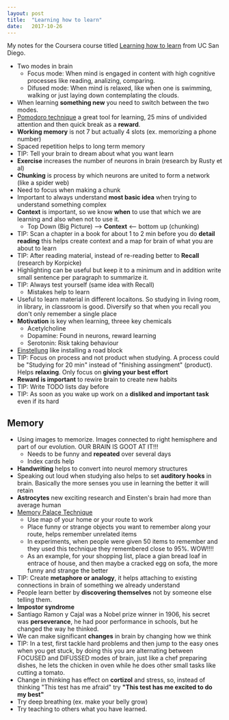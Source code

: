 ```yaml
---
layout: post
title:  "Learning how to learn"
date:   2017-10-26
---
```


<p class="intro"><span class="dropcap">M</span>y notes for the Coursera course titled <a href="https://www.coursera.org/learn/learning-how-to-learn">Learning how to learn</a> from UC San Diego.</p>

* Two modes in brain
  * Focus mode: When mind is engaged in content with high cognitive processes like reading, analizing, comparing.
  * Difused mode:  When mind is relaxed, like when one is swimming, walking or just laying down contemplating the clouds.
* When learning **something new** you need to switch between the two modes.
* [Pomodoro technique](https://en.wikipedia.org/wiki/Pomodoro_Technique) a great tool for learning, 25 mins of undivided attention and then quick break as a **reward**.
* **Working memory** is not 7 but actually 4 slots (ex. memorizing a phone number)
* Spaced repetition helps to long term memory
* TIP: Tell your brain to dream about what you want learn
* **Exercise** increases the number of neurons in brain (research by Rusty et al)
* **Chunking** is process by which neurons are united to form a network (like a spider web)
* Need to focus when making a chunk
* Important to always understand **most basic idea** when trying to understand something complex
* **Context** is important, so we know **when** to use that which we are learning and also when not to use it.
  * Top Down (Big Picture) --> **Context** <-- bottom up (chunking)
* TIP: Scan a chapter in a book for about 1 to 2 min before you do **detail reading** this helps create context and a map for brain of what you are about to learn
* TIP: After reading material, instead of re-reading better to **Recall** (research by Korpicke)
* Highlighting can be useful but keep it to a minimum and in addition write small sentence per paragraph to summarize it.
* TIP: Always test yourself (same idea with Recall)
  * Mistakes help to learn
* Useful to learn material in different locaitons. So studying in living room, in library, in classroom is good. Diversify so that when you recall you don't only remember a single place
* **Motivation** is key when learning, threee key chemicals
  * Acetylcholine
  * Dopamine: Found in neurons, reward learning
  * Serotonin: Risk taking behaviour
* [Einstellung](https://en.wikipedia.org/wiki/Einstellung_effect) like installing a road block
* TIP: Focus on process and not product when studying. A process could be "Studying for 20 min" instead of "finishing assingment" (product). Helps **relaxing**. Only focus on **giving your best effort**
* **Reward is important** to rewire brain to create new habits
* TIP: Write TODO lists day before
* TIP: As soon as you wake up work on a **disliked and important task** even if its hard

## Memory

* Using images to memorize. Images connected to right hemisphere and part of our evolution. OUR BRAIN IS GOOT AT IT!!!
  * Needs to be funny and **repeated** over several days
  * Index cards help
* **Handwriting** helps to convert into neurol memory structures
* Speaking out loud when studying also helps to set **auditory hooks** in brain. Basically the more senses you use in learning the better it will retain
* **Astrocytes** new exciting research and Einsten's brain had more than average human
* [Memory Palace Technique](https://en.wikipedia.org/wiki/Method_of_loci)
  * Use map of your home or your route to work
  * Place funny or strange objects you want to remember along your route, helps remember unrelated items
  * In experiments, when people were given 50 items to remember and they used this technique they remembered close to 95%. WOW!!!!
  * As an example, for your shopping list, place a gian bread loaf in entrace of house, and then maybe a cracked egg on sofa, the more funny and strange the better
* TIP: Create **metaphore or analogy**, it helps attaching to existing connections in brain of something we already understand
* People learn better by **discovering themselves** not by someone else telling them.
* **Impostor syndrome**
* Santiago Ramon y Cajal was a Nobel prize winner in 1906, his secret was **perseverance**, he had poor performance in schools, but he changed the way he thinked.
* We can make significant **changes** in brain by changing how we think
* TIP: In a test, first tackle hard problems and then jump to the easy ones when you get stuck, by doing this you are alternating between FOCUSED and DIFUSSED modes of brain, just like a chef preparing dishes, he lets the chicken in oven while he does other small tasks like cutting a tomato.
* Change in thinking has effect on **cortizol** and stress, so, instead of thinking "This test has me afraid" try **"This test has me excited to do my best"**
* Try deep breathing (ex. make your belly grow)
* Try teaching to others what you have learned.



